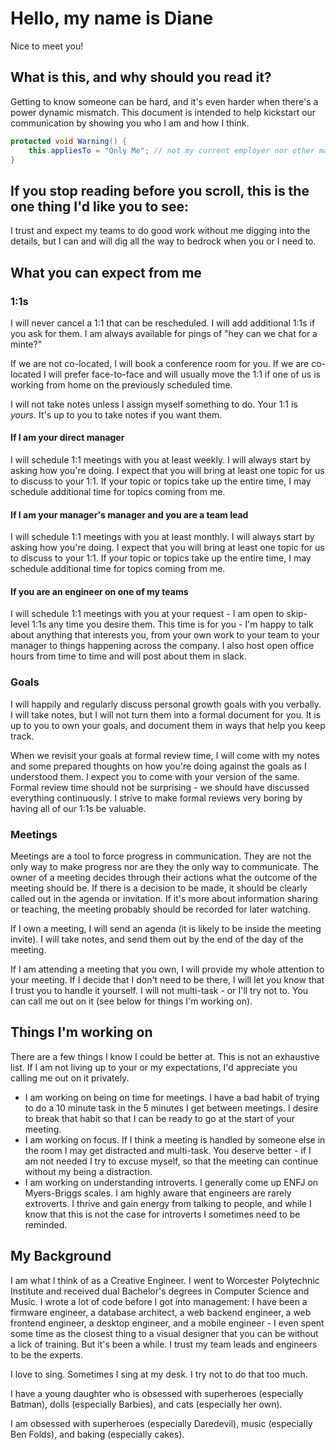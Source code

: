 # Hello, my name is Diane
Nice to meet you!

## What is this, and why should you read it?
Getting to know someone can be hard, and it's even harder when there's a power dynamic mismatch. This document is intended to help kickstart our communication by showing you who I am and how I think.

```c#
protected void Warning() {
    this.appliesTo = "Only Me"; // not my current employer nor other managers you've ever met or will meet
}
```

## If you stop reading before you scroll, this is the one thing I'd like you to see:
I trust and expect my teams to do good work without me digging into the details, but I can and will dig all the way to bedrock when you or I need to.

## What you can expect from me

### 1:1s
I will never cancel a 1:1 that can be rescheduled. I will add additional 1:1s if you ask for them. I am always available for pings of "hey can we chat for a minte?"

If we are not co-located, I will book a conference room for you. If we are co-located I will prefer face-to-face and will usually move the 1:1 if one of us is working from home on the previously scheduled time.

I will not take notes unless I assign myself something to do. Your 1:1 is *yours*. It's up to you to take notes if you want them.

#### If I am your direct manager
I will schedule 1:1 meetings with you at least weekly. I will always start by asking how you're doing. I expect that you will bring at least one topic for us to discuss to your 1:1. If your topic or topics take up the entire time, I may schedule additional time for topics coming from me.

#### If I am your manager's manager and you are a team lead
I will schedule 1:1 meetings with you at least monthly. I will always start by asking how you're doing. I expect that you will bring at least one topic for us to discuss to your 1:1. If your topic or topics take up the entire time, I may schedule additional time for topics coming from me.

#### If you are an engineer on one of my teams
I will schedule 1:1 meetings with you at your request - I am open to skip-level 1:1s any time you desire them. This time is for you - I'm happy to talk about anything that interests you, from your own work to your team to your manager to things happening across the company. I also host open office hours from time to time and will post about them in slack.

### Goals
I will happily and regularly discuss personal growth goals with you verbally. I will take notes, but I will not turn them into a formal document for you. It is up to you to own your goals, and document them in ways that help you keep track.

When we revisit your goals at formal review time, I will come with my notes and some prepared thoughts on how you're doing against the goals as I understood them. I expect you to come with your version of the same. Formal review time should not be surprising - we should have discussed everything continuously. I strive to make formal reviews very boring by having all of our 1:1s be valuable.

### Meetings
Meetings are a tool to force progress in communication. They are not the only way to make progress nor are they the only way to communicate. The owner of a meeting decides through their actions what the outcome of the meeting should be. If there is a decision to be made, it should be clearly called out in the agenda or invitation. If it's more about information sharing or teaching, the meeting probably should be recorded for later watching.

If I own a meeting, I will send an agenda (it is likely to be inside the meeting invite). I will take notes, and send them out by the end of the day of the meeting.

If I am attending a meeting that you own, I will provide my whole attention to your meeting. If I decide that I don't need to be there, I will let you know that I trust you to handle it yourself. I will not multi-task - or I'll try not to. You can call me out on it (see below for things I'm working on).

## Things I'm working on
There are a few things I know I could be better at. This is not an exhaustive list. If I am not living up to your or my expectations, I'd appreciate you calling me out on it privately.
* I am working on being on time for meetings. I have a bad habit of trying to do a 10 minute task in the 5 minutes I get between meetings. I desire to break that habit so that I can be ready to go at the start of your meeting.
* I am working on focus. If I think a meeting is handled by someone else in the room I may get distracted and multi-task. You deserve better - if I am not needed I try to excuse myself, so that the meeting can continue without my being a distraction.
* I am working on understanding introverts. I generally come up ENFJ on Myers-Briggs scales. I am highly aware that engineers are rarely extroverts. I thrive and gain energy from talking to people, and while I know that this is not the case for introverts I sometimes need to be reminded.

## My Background
I am what I think of as a Creative Engineer. I went to Worcester Polytechnic Institute and received dual Bachelor's degrees in Computer Science and Music. I wrote a lot of code before I got into management: I have been a firmware engineer, a database architect, a web backend engineer, a web frontend engineer, a desktop engineer, and a mobile engineer - I even spent some time as the closest thing to a visual designer that you can be without a lick of training. But it's been a while. I trust my team leads and engineers to be the experts.

I love to sing. Sometimes I sing at my desk. I try not to do that too much.

I have a young daughter who is obsessed with superheroes (especially Batman), dolls (especially Barbies), and cats (especially her own).

I am obsessed with superheroes (especially Daredevil), music (especially Ben Folds), and baking (especially cakes).

